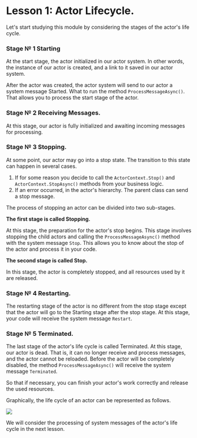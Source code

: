 # Lesson 1: Actor Lifecycle.

Let's start studying this module by considering the stages of the actor's life cycle.

### Stage № 1 Starting

At the start stage, the actor initialized in our actor system. In other words, the instance of our actor is created, and a link to it saved in our actor system.

After the actor was created, the actor system will send to our actor a system message Started. What to run the method `ProcessMessageAsync()`. That allows you to process the start stage of the actor.

### Stage № 2 Receiving Messages.

At this stage, our actor is fully initialized and awaiting incoming messages for processing.

### Stage № 3 Stopping.

At some point, our actor may go into a stop state. The transition to this state can happen in several cases.

1. If for some reason you decide to call the `ActorContext.Stop()` and `ActorContext.StopAsync()` methods from your business logic.
2. If an error occurred, in the actor's hierarchy. The parent class can send a stop message.

The process of stopping an actor can be divided into two sub-stages.

**The first stage is called Stopping.**

At this stage, the preparation for the actor's stop begins. This stage involves stopping the child actors and calling the `ProcessMessageAsync()` method with the system message `Stop`. This allows you to know about the stop of the actor and process it in your code.

**The second stage is called Stop.**

In this stage, the actor is completely stopped, and all resources used by it are released.

### Stage № 4  Restarting.

The restarting stage of the actor is no different from the stop stage except that the actor will go to the Starting stage after the stop stage. At this stage, your code will receive the system message `Restart`. 

### Stage № 5 Terminated.

The last stage of the actor's life cycle is called Terminated. At this stage, our actor is dead. That is, it can no longer receive and process messages, and the actor cannot be reloaded. Before the actor will be completely disabled, the method `ProcessMessageAsync()` will receive the system message `Terminated`. 

So that if necessary, you can finish your actor's work correctly and release the used resources. 

Graphically, the life cycle of an actor can be represented as follows.

![](../../images/3_1_1.png)

We will consider the processing of system messages of the actor's life cycle in the next lesson.

